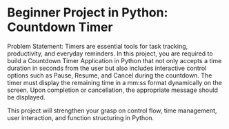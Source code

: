 # Beginner Project in Python: Countdown Timer
Problem Statement:
Timers are essential tools for task tracking, productivity, and everyday reminders. In this project, you are required to build a Countdown Timer Application in Python that not only accepts a time duration in seconds from the user but also includes interactive control options such as Pause, Resume, and Cancel during the countdown. The timer must display the remaining time in a mm:ss format dynamically on the screen. Upon completion or cancellation, the appropriate message should be displayed.

This project will strengthen your grasp on control flow, time management, user interaction, and function structuring in Python.

